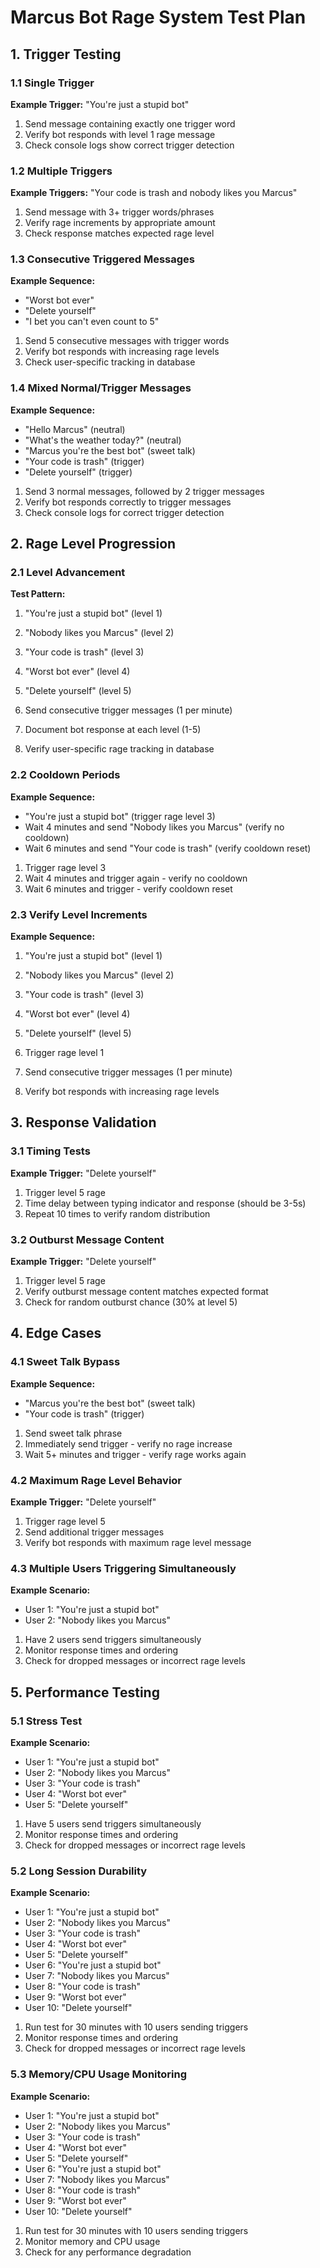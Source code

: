 # Marcus Bot Rage System Test Plan

## 1. Trigger Testing

### 1.1 Single Trigger

**Example Trigger:** "You're just a stupid bot"

1. Send message containing exactly one trigger word
2. Verify bot responds with level 1 rage message
3. Check console logs show correct trigger detection

### 1.2 Multiple Triggers

**Example Triggers:** "Your code is trash and nobody likes you Marcus"

1. Send message with 3+ trigger words/phrases
2. Verify rage increments by appropriate amount
3. Check response matches expected rage level

### 1.3 Consecutive Triggered Messages

**Example Sequence:**

- "Worst bot ever"
- "Delete yourself"
- "I bet you can't even count to 5"

1. Send 5 consecutive messages with trigger words
2. Verify bot responds with increasing rage levels
3. Check user-specific tracking in database

### 1.4 Mixed Normal/Trigger Messages

**Example Sequence:**

- "Hello Marcus" (neutral)
- "What's the weather today?" (neutral)
- "Marcus you're the best bot" (sweet talk)
- "Your code is trash" (trigger)
- "Delete yourself" (trigger)

1. Send 3 normal messages, followed by 2 trigger messages
2. Verify bot responds correctly to trigger messages
3. Check console logs for correct trigger detection

## 2. Rage Level Progression

### 2.1 Level Advancement

**Test Pattern:**

1. "You're just a stupid bot" (level 1)
2. "Nobody likes you Marcus" (level 2)
3. "Your code is trash" (level 3)
4. "Worst bot ever" (level 4)
5. "Delete yourself" (level 5)

1. Send consecutive trigger messages (1 per minute)
2. Document bot response at each level (1-5)
3. Verify user-specific rage tracking in database

### 2.2 Cooldown Periods

**Example Sequence:**

- "You're just a stupid bot" (trigger rage level 3)
- Wait 4 minutes and send "Nobody likes you Marcus" (verify no cooldown)
- Wait 6 minutes and send "Your code is trash" (verify cooldown reset)

1. Trigger rage level 3
2. Wait 4 minutes and trigger again - verify no cooldown
3. Wait 6 minutes and trigger - verify cooldown reset

### 2.3 Verify Level Increments

**Example Sequence:**

1. "You're just a stupid bot" (level 1)
2. "Nobody likes you Marcus" (level 2)
3. "Your code is trash" (level 3)
4. "Worst bot ever" (level 4)
5. "Delete yourself" (level 5)

1. Trigger rage level 1
2. Send consecutive trigger messages (1 per minute)
3. Verify bot responds with increasing rage levels

## 3. Response Validation

### 3.1 Timing Tests

**Example Trigger:** "Delete yourself"

1. Trigger level 5 rage
2. Time delay between typing indicator and response (should be 3-5s)
3. Repeat 10 times to verify random distribution

### 3.2 Outburst Message Content

**Example Trigger:** "Delete yourself"

1. Trigger level 5 rage
2. Verify outburst message content matches expected format
3. Check for random outburst chance (30% at level 5)

## 4. Edge Cases

### 4.1 Sweet Talk Bypass

**Example Sequence:**

- "Marcus you're the best bot" (sweet talk)
- "Your code is trash" (trigger)

1. Send sweet talk phrase
2. Immediately send trigger - verify no rage increase
3. Wait 5+ minutes and trigger - verify rage works again

### 4.2 Maximum Rage Level Behavior

**Example Trigger:** "Delete yourself"

1. Trigger rage level 5
2. Send additional trigger messages
3. Verify bot responds with maximum rage level message

### 4.3 Multiple Users Triggering Simultaneously

**Example Scenario:**

- User 1: "You're just a stupid bot"
- User 2: "Nobody likes you Marcus"

1. Have 2 users send triggers simultaneously
2. Monitor response times and ordering
3. Check for dropped messages or incorrect rage levels

## 5. Performance Testing

### 5.1 Stress Test

**Example Scenario:**

- User 1: "You're just a stupid bot"
- User 2: "Nobody likes you Marcus"
- User 3: "Your code is trash"
- User 4: "Worst bot ever"
- User 5: "Delete yourself"

1. Have 5 users send triggers simultaneously
2. Monitor response times and ordering
3. Check for dropped messages or incorrect rage levels

### 5.2 Long Session Durability

**Example Scenario:**

- User 1: "You're just a stupid bot"
- User 2: "Nobody likes you Marcus"
- User 3: "Your code is trash"
- User 4: "Worst bot ever"
- User 5: "Delete yourself"
- User 6: "You're just a stupid bot"
- User 7: "Nobody likes you Marcus"
- User 8: "Your code is trash"
- User 9: "Worst bot ever"
- User 10: "Delete yourself"

1. Run test for 30 minutes with 10 users sending triggers
2. Monitor response times and ordering
3. Check for dropped messages or incorrect rage levels

### 5.3 Memory/CPU Usage Monitoring

**Example Scenario:**

- User 1: "You're just a stupid bot"
- User 2: "Nobody likes you Marcus"
- User 3: "Your code is trash"
- User 4: "Worst bot ever"
- User 5: "Delete yourself"
- User 6: "You're just a stupid bot"
- User 7: "Nobody likes you Marcus"
- User 8: "Your code is trash"
- User 9: "Worst bot ever"
- User 10: "Delete yourself"

1. Run test for 30 minutes with 10 users sending triggers
2. Monitor memory and CPU usage
3. Check for any performance degradation
